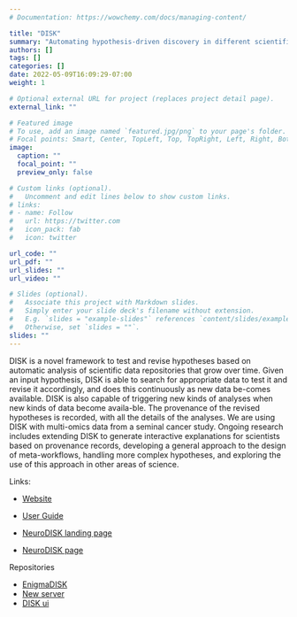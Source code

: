 ```yaml
---
# Documentation: https://wowchemy.com/docs/managing-content/

title: "DISK"
summary: "Automating hypothesis-driven discovery in different scientific domains"
authors: []
tags: []
categories: []
date: 2022-05-09T16:09:29-07:00
weight: 1

# Optional external URL for project (replaces project detail page).
external_link: ""

# Featured image
# To use, add an image named `featured.jpg/png` to your page's folder.
# Focal points: Smart, Center, TopLeft, Top, TopRight, Left, Right, BottomLeft, Bottom, BottomRight.
image:
  caption: ""
  focal_point: ""
  preview_only: false

# Custom links (optional).
#   Uncomment and edit lines below to show custom links.
# links:
# - name: Follow
#   url: https://twitter.com
#   icon_pack: fab
#   icon: twitter

url_code: ""
url_pdf: ""
url_slides: ""
url_video: ""

# Slides (optional).
#   Associate this project with Markdown slides.
#   Simply enter your slide deck's filename without extension.
#   E.g. `slides = "example-slides"` references `content/slides/example-slides.md`.
#   Otherwise, set `slides = ""`.
slides: ""
---
```


DISK is a novel framework to test and revise hypotheses based on automatic analysis of scientific data repositories that grow over time. Given an input hypothesis, DISK is able to search for appropriate data to test it and revise it accordingly, and does this continuously as new data be-comes available. DISK is also capable of triggering new kinds of analyses when new kinds of data become availa-ble. The provenance of the revised hypotheses is recorded, with all the details of the analyses. We are using DISK with multi-omics data from a seminal cancer study. Ongoing research includes extending DISK to generate interactive explanations for scientists based on provenance records, developing a general approach to the design of meta-workflows, handling more complex hypotheses, and exploring the use of this approach in other areas of science. 

Links:

- [Website](https://www.disk-project.org/)
- [User Guide](https://disk.readthedocs.io/en/latest/)

- [NeuroDISK landing page](https://knowledgecaptureanddiscovery.github.io/NeuroDISK/)
- [NeuroDISK page](http://skc.isi.edu/disk-portal/) 

Repositories

 - [EnigmaDISK](https://github.com/KnowledgeCaptureAndDiscovery/DISK)
 - [New server](https://github.com/KnowledgeCaptureAndDiscovery/DISK-WEB) 
 - [DISK ui](https://github.com/KnowledgeCaptureAndDiscovery/DISK-UI)

